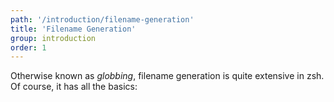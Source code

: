 ```yaml
---
path: '/introduction/filename-generation'
title: 'Filename Generation'
group: introduction
order: 1
---
```


Otherwise known as _globbing_, filename generation is quite extensive in zsh. Of course, it has all the basics:
